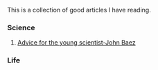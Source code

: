 This is a collection of good articles I have reading.


### Science
1. [Advice for the young scientist-John Baez](\Science\Advice_for_the_Young_Scientist_John-Baez.md.md)

### Life


